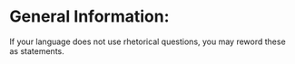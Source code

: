 # General Information:

If your language does not use rhetorical questions, you may reword these as statements.